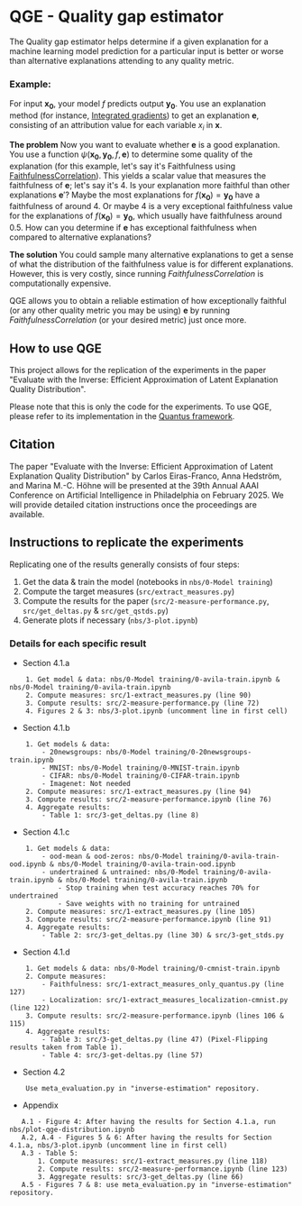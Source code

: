 # QGE - Quality gap estimator

The Quality gap estimator helps determine if a given explanation for a machine learning model prediction for a particular input is better or worse than alternative explanations attending to any quality metric.

### Example:

For input $\mathbf{x_0}$, your model $f$ predicts output $\mathbf{y_0}$. You use an explanation method (for instance, [Integrated gradients](https://captum.ai/docs/attribution_algorithms#integrated-gradients)) to get an explanation $\mathbf{e}$, consisting of an attribution value for each variable $x_i$ in $\mathbf{x}$.

**The problem**
Now you want to evaluate whether $\mathbf{e}$ is a good explanation. You use a function $\psi(\mathbf{x_0},\mathbf{y_0},f,\mathbf{e})$ to determine some quality of the explanation (for this example, let's say it's Faithfulness using [FaithfulnessCorrelation](https://github.com/understandable-machine-intelligence-lab/Quantus/blob/main/quantus/metrics/faithfulness/faithfulness_correlation.py)). This yields a scalar value that measures the faithfulness of $\mathbf{e}$; let's say it's 4. Is your explanation more faithful than other explanations $\mathbf{e}'$? Maybe the most explanations for $f(\mathbf{x_0})=\mathbf{y_0}$ have a faithfulness of around 4. Or maybe 4 is a very exceptional faithfulness value for the explanations of $f(\mathbf{x_0})=\mathbf{y_0}$, which usually have faithfulness around 0.5. How can you determine if $\mathbf{e}$ has exceptional faithfulness when compared to alternative explanations?

**The solution**
You could sample many alternative explanations to get a sense of what the distribution of the faithfulness value is for different explanations. However, this is very costly, since running _FaithfulnessCorrelation_ is computationally expensive.

QGE allows you to obtain a reliable estimation of how exceptionally faithful (or any other quality metric you may be using) $\mathbf{e}$ by running _FaithfulnessCorrelation_ (or your desired metric) just once more.


## How to use QGE
This project allows for the replication of the experiments in the paper "Evaluate with the Inverse: Efficient Approximation of Latent Explanation Quality Distribution".

Please note that this is only the code for the experiments. To use QGE, please refer to its implementation in the [Quantus framework](https://github.com/understandable-machine-intelligence-lab/Quantus).

## Citation

The paper "Evaluate with the Inverse: Efficient Approximation of Latent Explanation Quality Distribution" by Carlos Eiras-Franco, Anna Hedström, and Marina M.-C. Höhne will be presented at the 39th Annual AAAI Conference on Artificial Intelligence in Philadelphia on February 2025. We will provide detailed citation instructions once the proceedings are available.

## Instructions to replicate the experiments

Replicating one of the results generally consists of four steps:

  1. Get the data & train the model (notebooks in `nbs/0-Model training`)
  1. Compute the target measures (`src/extract_measures.py`)
  1. Compute the results for the paper (`src/2-measure-performance.py`, `src/get_deltas.py` & `src/get_qstds.py`)
  1. Generate plots if necessary (`nbs/3-plot.ipynb`)

### Details for each specific result

 - Section 4.1.a
```
    1. Get model & data: nbs/0-Model training/0-avila-train.ipynb & nbs/0-Model training/0-avila-train.ipynb
    2. Compute measures: src/1-extract_measures.py (line 90)
    3. Compute results: src/2-measure-performance.py (line 72)
    4. Figures 2 & 3: nbs/3-plot.ipynb (uncomment line in first cell)
```
 - Section 4.1.b
```
    1. Get models & data:
        - 20newsgroups: nbs/0-Model training/0-20newsgroups-train.ipynb
        - MNIST: nbs/0-Model training/0-MNIST-train.ipynb
        - CIFAR: nbs/0-Model training/0-CIFAR-train.ipynb
        - Imagenet: Not needed
    2. Compute measures: src/1-extract_measures.py (line 94)
    3. Compute results: src/2-measure-performance.ipynb (line 76)
    4. Aggregate results:
        - Table 1: src/3-get_deltas.py (line 8)
```

 - Section 4.1.c
```
    1. Get models & data:
        - ood-mean & ood-zeros: nbs/0-Model training/0-avila-train-ood.ipynb & nbs/0-Model training/0-avila-train-ood.ipynb
        - undertrained & untrained: nbs/0-Model training/0-avila-train.ipynb & nbs/0-Model training/0-avila-train.ipynb
            - Stop training when test accuracy reaches 70% for undertrained
            - Save weights with no training for untrained
    2. Compute measures: src/1-extract_measures.py (line 105)
    3. Compute results: src/2-measure-performance.ipynb (line 91)
    4. Aggregate results:
        - Table 2: src/3-get_deltas.py (line 30) & src/3-get_stds.py
```

 - Section 4.1.d
```
    1. Get models & data: nbs/0-Model training/0-cmnist-train.ipynb
    2. Compute measures:
        - Faithfulness: src/1-extract_measures_only_quantus.py (line 127)
        - Localization: src/1-extract_measures_localization-cmnist.py (line 122)
    3. Compute results: src/2-measure-performance.ipynb (lines 106 & 115)
    4. Aggregate results:
        - Table 3: src/3-get_deltas.py (line 47) (Pixel-Flipping results taken from Table 1).
        - Table 4: src/3-get-deltas.py (line 57)
```

 - Section 4.2
```
    Use meta_evaluation.py in "inverse-estimation" repository.
```

  - Appendix
 ```
    A.1 - Figure 4: After having the results for Section 4.1.a, run nbs/plot-qge-distribution.ipynb
    A.2, A.4 - Figures 5 & 6: After having the results for Section 4.1.a, nbs/3-plot.ipynb (uncomment line in first cell)
    A.3 - Table 5:
        1. Compute measures: src/1-extract_measures.py (line 118)
        2. Compute results: src/2-measure-performance.ipynb (line 123)
        3. Aggregate results: src/3-get_deltas.py (line 66)
    A.5 - Figures 7 & 8: use meta_evaluation.py in "inverse-estimation" repository.
```
